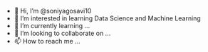 - 👋 Hi, I’m @soniyagosavi10
- 👀 I’m interested in learning Data Science and Machine Learning
- 🌱 I’m currently learning ...
- 💞️ I’m looking to collaborate on ...
- 📫 How to reach me ...

<!---
soniyagosavi10/soniyagosavi10 is a ✨ special ✨ repository because its `README.md` (this file) appears on your GitHub profile.
You can click the Preview link to take a look at your changes.
--->
